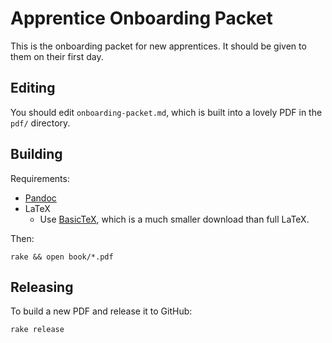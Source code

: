# Apprentice Onboarding Packet

This is the onboarding packet for new apprentices. It should be given to them on
their first day.

## Editing

You should edit `onboarding-packet.md`, which is built into a lovely PDF in the `pdf/` directory.

## Building

Requirements:
* [Pandoc](http://johnmacfarlane.net/pandoc/installing.html)
* LaTeX
  - Use [BasicTeX](http://www.tug.org/mactex/morepackages.html), which is a much
    smaller download than full LaTeX.

Then:

    rake && open book/*.pdf

## Releasing

To build a new PDF and release it to GitHub:

    rake release
